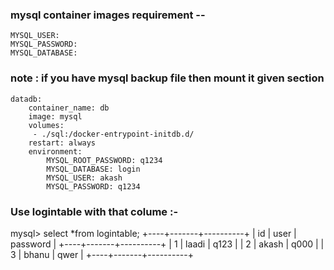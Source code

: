 ### mysql container images requirement --

```
MYSQL_USER: 
MYSQL_PASSWORD:
MYSQL_DATABASE:
```
### note : if you have mysql backup file then mount it given section 

```
datadb:
    container_name: db
    image: mysql
    volumes:
     - ./sql:/docker-entrypoint-initdb.d/
    restart: always
    environment:
        MYSQL_ROOT_PASSWORD: q1234
        MYSQL_DATABASE: login
        MYSQL_USER: akash
        MYSQL_PASSWORD: q1234

```
### Use logintable with that colume :-
mysql> select *from logintable;
+----+-------+----------+
| id | user  | password |
+----+-------+----------+
|  1 | laadi | q123     |
|  2 | akash | q000     |
|  3 | bhanu | qwer     |
+----+-------+----------+
